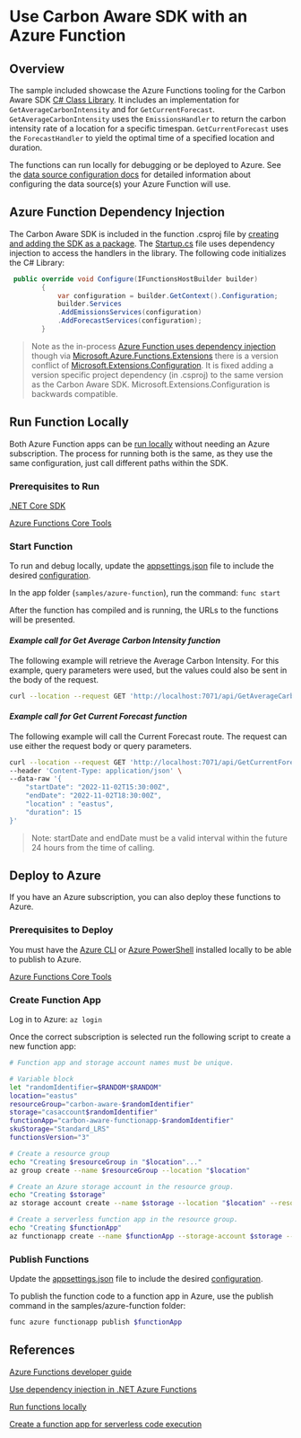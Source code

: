 # Use Carbon Aware SDK with an Azure Function

## Overview

The sample included showcase the Azure Functions tooling for the Carbon Aware SDK [C# Class Library](../../docs/architecture/c-sharp-client-library.md). It includes an implementation for `GetAverageCarbonIntensity` and for `GetCurrentForecast`. `GetAverageCarbonIntensity` uses the `EmissionsHandler` to return the carbon intensity rate of a location for a specific timespan. `GetCurrentForecast` uses the `ForecastHandler` to yield the optimal time of a specified location and duration.

The functions can run locally for debugging or be deployed to Azure. See the [data source configuration docs](../../docs/configuration.md#datasources) for detailed information about configuring the data source(s) your Azure Function will use.

## Azure Function Dependency Injection

The Carbon Aware SDK is included in the function .csproj file by [creating and adding the SDK as a package](../../docs/packaging.md#included-scripts).  The [Startup.cs](./Startup.cs) file uses dependency injection to access the handlers in the library. The following code initializes the C# Library:

```C#
 public override void Configure(IFunctionsHostBuilder builder)
        {
            var configuration = builder.GetContext().Configuration;
            builder.Services
            .AddEmissionsServices(configuration)
            .AddForecastServices(configuration);
        }
```

> Note as the in-process [Azure Function uses dependency injection](https://learn.microsoft.com/en-us/azure/azure-functions/functions-dotnet-dependency-injection) though via [Microsoft.Azure.Functions.Extensions](https://www.nuget.org/packages/Microsoft.Azure.Functions.Extensions/) there is a version conflict of [Microsoft.Extensions.Configuration](https://www.nuget.org/packages/Microsoft.Extensions.Configuration). It is fixed adding a version specific project dependency (in .csproj) to the same version as the Carbon Aware SDK. Microsoft.Extensions.Configuration is backwards compatible.

## Run Function Locally

Both Azure Function apps can be [run locally](https://learn.microsoft.com/azure/azure-functions/functions-develop-local) without needing an Azure subscription. The process for running both is the same, as they use the same configuration, just call different paths within the SDK.

### Prerequisites to Run

[.NET Core SDK](https://dotnet.microsoft.com/download)

[Azure Functions Core Tools](https://learn.microsoft.com/en-us/azure/azure-functions/functions-run-local)

### Start Function

To run and debug locally, update the [appsettings.json](appsettings.json) file to include the desired [configuration](../../docs/configuration.md).

In the app folder (`samples/azure-function`), run the command:  ```func start```

After the function has compiled and is running, the URLs to the functions will be presented.  

#### _Example call for Get Average Carbon Intensity function_

The following example will retrieve the Average Carbon Intensity.  For this example, query parameters were used, but the values could also be sent in the body of the request.

```bash
curl --location --request GET 'http://localhost:7071/api/GetAverageCarbonIntensity?startDate=2022-03-01T15:30:00Z&endDate=2022-03-01T18:30:00Z&location=eastus'
```

#### _Example call for Get Current Forecast function_

The following example will call the Current Forecast route. The request can use either the request body or query parameters.

```bash
curl --location --request GET 'http://localhost:7071/api/GetCurrentForecast' \
--header 'Content-Type: application/json' \
--data-raw '{
    "startDate": "2022-11-02T15:30:00Z",
    "endDate": "2022-11-02T18:30:00Z",
    "location" : "eastus",
    "duration": 15
}'
```

> Note: startDate and endDate must be a valid interval within the future 24 hours from the time of calling.

## Deploy to Azure

If you have an Azure subscription, you can also deploy these functions to Azure.

### Prerequisites to Deploy

You must have the [Azure CLI](https://learn.microsoft.com/en-us/cli/azure/install-azure-cli) or [Azure PowerShell](https://learn.microsoft.com/en-us/powershell/azure/install-az-ps) installed locally to be able to publish to Azure.

[Azure Functions Core Tools](https://learn.microsoft.com/en-us/azure/azure-functions/functions-run-local)

### Create Function App

Log in to Azure:  ```az login```

Once the correct subscription is selected run the following script to create a new function app:

```bash
# Function app and storage account names must be unique.

# Variable block
let "randomIdentifier=$RANDOM*$RANDOM"
location="eastus"
resourceGroup="carbon-aware-$randomIdentifier"
storage="casaccount$randomIdentifier"
functionApp="carbon-aware-functionapp-$randomIdentifier"
skuStorage="Standard_LRS"
functionsVersion="3"

# Create a resource group
echo "Creating $resourceGroup in "$location"..."
az group create --name $resourceGroup --location "$location"

# Create an Azure storage account in the resource group.
echo "Creating $storage"
az storage account create --name $storage --location "$location" --resource-group $resourceGroup --sku $skuStorage

# Create a serverless function app in the resource group.
echo "Creating $functionApp"
az functionapp create --name $functionApp --storage-account $storage --consumption-plan-location "$location" --resource-group $resourceGroup --functions-version $functionsVersion
```

### Publish Functions

Update the [appsettings.json](./appsettings.json) file to include the desired [configuration](../../docs/configuration.md).

To publish the function code to a function app in Azure, use the publish command in the samples/azure-function folder:

```bash
func azure functionapp publish $functionApp
```

## References

[Azure Functions developer guide](https://learn.microsoft.com/en-us/azure/azure-functions/functions-reference?tabs=blob)

[Use dependency injection in .NET Azure Functions](https://learn.microsoft.com/en-us/azure/azure-functions/functions-dotnet-dependency-injection)

[Run functions locally](https://learn.microsoft.com/en-us/azure/azure-functions/functions-run-local?tabs=v4%2Cwindows%2Ccsharp%2Cportal%2Cbash#start)

[Create a function app for serverless code execution](https://learn.microsoft.com/en-us/azure/azure-functions/scripts/functions-cli-create-serverless?source=recommendations)
